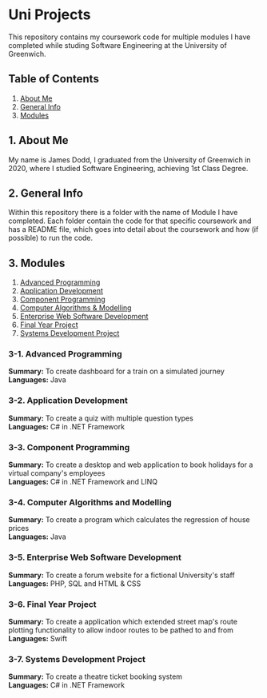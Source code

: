 # Uni Projects

This repository contains my coursework code for multiple modules I have completed while studing Software Engineering at the University of Greenwich.  


## Table of Contents
1. [About Me](#1-about-me)
2. [General Info](#2-general-info)
3. [Modules](#3-modules)


## 1. About Me
My name is James Dodd, I graduated from the University of Greenwich in 2020, where I studied Software Engineering, achieving 1st Class Degree.


## 2. General Info
Within this repository there is a folder with the name of Module I have completed.  Each folder contain the code for that specific coursework and has a README file, which goes into detail about the coursework and how (if possible) to run the code.  


## 3. Modules
1. [Advanced Programming](#3-1-advanced-programming)
2. [Application Development](#3-2-application-development)
3. [Component Programming](#3-3-component-programming)
4. [Computer Algorithms & Modelling](#3-4-computer-algorithms-and-modelling)
5. [Enterprise Web Software Development](#3-5-enterprise-web-software-development)
6. [Final Year Project](#3-6-final-year-project)
7. [Systems Development Project](#3-7-systems-development-project)


### 3-1. Advanced Programming
__Summary:__ To create dashboard for a train on a simulated journey <br />
__Languages:__ Java


### 3-2. Application Development
__Summary:__ To create a quiz with multiple question types <br />
__Languages:__ C# in .NET Framework


### 3-3. Component Programming
__Summary:__ To create a desktop and web application to book holidays for a virtual company's employees <br />
__Languages:__ C# in .NET Framework and LINQ


### 3-4. Computer Algorithms and Modelling
__Summary:__ To create a program which calculates the regression of house prices <br />
__Languages:__ Java


### 3-5. Enterprise Web Software Development
__Summary:__ To create a forum website for a fictional University's staff <br />
__Languages:__ PHP, SQL and HTML & CSS


### 3-6. Final Year Project
__Summary:__ To create a application which extended street map's route plotting functionality to allow indoor routes to be pathed to and from <br />
__Languages:__ Swift


### 3-7. Systems Development Project
__Summary:__ To create a theatre ticket booking system <br />
__Languages:__ C# in .NET Framework
